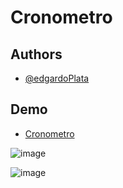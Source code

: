 # Cronometro

## Authors

- [@edgardoPlata](https://edgardoplata.github.io/Cronometro/)

## Demo

- [Cronometro]()


![image](https://github.com/edgardoPlata/Cronometro/assets/110790324/45a16f6b-e558-4f7d-a961-eae0f19de84a)

![image](https://github.com/edgardoPlata/Cronometro/assets/110790324/8c541c64-6590-4b91-877d-a5761dc74164)
